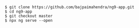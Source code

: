 ##### 
    $ git clone https://github.com/bajpaimahendra/ng9-app.git
    $ cd ng9-app
    $ git checkout master
    $ npx ng serve --open

